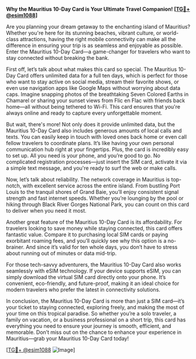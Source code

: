 **Why the Mauritius 10-Day Card is Your Ultimate Travel Companion! [[TG💪+ @esim1088](https://t.me/s/esim1088)]**

Are you planning your dream getaway to the enchanting island of Mauritius? Whether you're here for its stunning beaches, vibrant culture, or world-class attractions, having the right mobile connectivity can make all the difference in ensuring your trip is as seamless and enjoyable as possible. Enter the Mauritius 10-Day Card—a game-changer for travelers who want to stay connected without breaking the bank.

First off, let’s talk about what makes this card so special. The Mauritius 10-Day Card offers unlimited data for a full ten days, which is perfect for those who want to stay active on social media, stream their favorite shows, or even use navigation apps like Google Maps without worrying about data caps. Imagine snapping photos of the breathtaking Seven Colored Earths in Chamarel or sharing your sunset views from Flic en Flac with friends back home—all without being tethered to Wi-Fi. This card ensures that you're always online and ready to capture every unforgettable moment.

But wait, there's more! Not only does it provide unlimited data, but the Mauritius 10-Day Card also includes generous amounts of local calls and texts. You can easily keep in touch with loved ones back home or even call fellow travelers to coordinate plans. It’s like having your own personal communication hub right at your fingertips. Plus, the card is incredibly easy to set up. All you need is your phone, and you’re good to go. No complicated registration processes—just insert the SIM card, activate it via a simple text message, and you're ready to surf the web or make calls.

Now, let’s talk about reliability. The network coverage in Mauritius is top-notch, with excellent service across the entire island. From bustling Port Louis to the tranquil shores of Grand Baie, you’ll enjoy consistent signal strength and fast internet speeds. Whether you’re lounging by the pool or hiking through Black River Gorges National Park, you can count on this card to deliver when you need it most.

Another great feature of the Mauritius 10-Day Card is its affordability. For travelers looking to save money while staying connected, this card offers fantastic value. Compare it to purchasing local SIM cards or paying exorbitant roaming fees, and you’ll quickly see why this option is a no-brainer. And since it’s valid for ten whole days, you don’t have to stress about running out of minutes or data mid-trip.

For those tech-savvy adventurers, the Mauritius 10-Day Card also works seamlessly with eSIM technology. If your device supports eSIM, you can simply download the virtual SIM card directly onto your phone. It’s convenient, eco-friendly, and future-proof, making it an ideal choice for modern travelers who prefer the latest in connectivity solutions.

In conclusion, the Mauritius 10-Day Card is more than just a SIM card—it’s your ticket to staying connected, exploring freely, and making the most of your time on this tropical paradise. So whether you’re a solo traveler, a family on vacation, or a business professional on a short trip, this card has everything you need to ensure your journey is smooth, efficient, and memorable. Don’t miss out on the chance to enhance your experience in Mauritius—grab your Mauritius 10-Day Card today!

[[TG💪+ @esim1088](https://t.me/s/esim1088) ![Image](https://i.postimg.cc/Y0z9fWf4/image.png)]